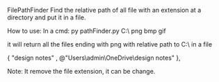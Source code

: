 FilePathFinder
Find the relative path of all file with an extension at a directory and put it in a file.

How to use:
  In a cmd:
  py pathFinder.py C:\ png bmp gif
  
  it will return all the files ending with png with relative path to C:\ in a file
  
  { "design notes" , @"Users\admin\OneDrive\design notes" },


Note:
It remove the file extension, it can be change.
